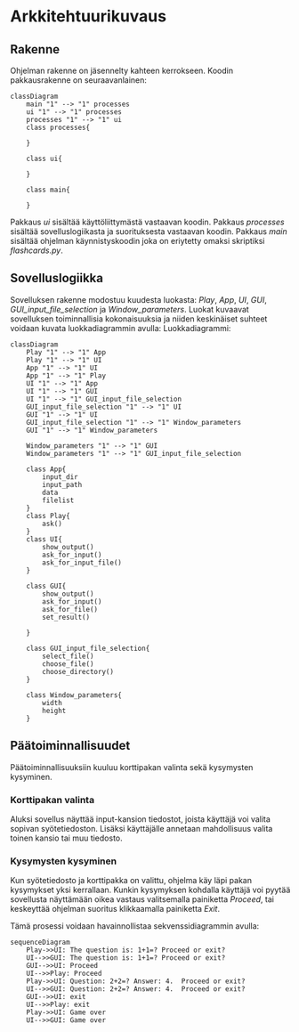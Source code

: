 # Arkkitehtuurikuvaus


## Rakenne
Ohjelman rakenne on jäsennelty kahteen kerrokseen. Koodin pakkausrakenne on seuraavanlainen:


```mermaid
classDiagram
    main "1" --> "1" processes 
    ui "1" --> "1" processes 
    processes "1" --> "1" ui 
    class processes{
    
    }
    
    class ui{ 
    
    }
    
    class main{ 
    
    }
```
Pakkaus _ui_ sisältää käyttöliittymästä vastaavan koodin. Pakkaus _processes_ sisältää sovelluslogiikasta ja suorituksesta vastaavan koodin. Pakkaus _main_ sisältää ohjelman käynnistyskoodin joka on eriytetty omaksi skriptiksi _flashcards.py_. 



## Sovelluslogiikka
Sovelluksen rakenne modostuu kuudesta luokasta: _Play_, _App_, _UI_, _GUI_, _GUI_input_file_selection_ ja _Window_parameters_. Luokat kuvaavat sovelluksen toiminnallisia kokonaisuuksia ja niiden keskinäiset suhteet voidaan kuvata luokkadiagrammin avulla: 
Luokkadiagrammi: 

```mermaid
classDiagram
    Play "1" --> "1" App 
    Play "1" --> "1" UI 
    App "1" --> "1" UI
    App "1" --> "1" Play
    UI "1" --> "1" App
    UI "1" --> "1" GUI
    UI "1" --> "1" GUI_input_file_selection
    GUI_input_file_selection "1" --> "1" UI
    GUI "1" --> "1" UI
    GUI_input_file_selection "1" --> "1" Window_parameters
    GUI "1" --> "1" Window_parameters
    
    Window_parameters "1" --> "1" GUI
    Window_parameters "1" --> "1" GUI_input_file_selection

    class App{
        input_dir
        input_path 
        data
        filelist
    }
    class Play{
        ask()
    }
    class UI{
        show_output()
        ask_for_input()
        ask_for_input_file()
    }

    class GUI{
        show_output()
        ask_for_input()
        ask_for_file()
        set_result()

    }
    
    class GUI_input_file_selection{
        select_file()
        choose_file()
        choose_directory()
    }    
    
    class Window_parameters{
        width
        height 
    }
```

## Päätoiminnallisuudet
Päätoiminnallisuuksiin kuuluu korttipakan valinta sekä kysymysten kysyminen.

### Korttipakan valinta
Aluksi sovellus näyttää input-kansion tiedostot, joista käyttäjä voi valita sopivan syötetiedoston. Lisäksi käyttäjälle annetaan mahdollisuus valita toinen kansio tai muu tiedosto. 

### Kysymysten kysyminen
Kun syötetiedosto ja korttipakka on valittu, ohjelma käy läpi pakan kysymykset yksi kerrallaan. Kunkin kysymyksen kohdalla käyttäjä voi pyytää sovellusta näyttämään oikea vastaus valitsemalla painiketta _Proceed_, tai keskeyttää ohjelman suoritus klikkaamalla painiketta _Exit_.

Tämä prosessi voidaan havainnollistaa sekvenssidiagrammin avulla:
```mermaid
sequenceDiagram
    Play->>UI: The question is: 1+1=? Proceed or exit?
    UI-->>GUI: The question is: 1+1=? Proceed or exit?
    GUI-->>UI: Proceed
    UI-->>Play: Proceed
    Play->>UI: Question: 2+2=? Answer: 4.  Proceed or exit?
    UI-->>GUI: Question: 2+2=? Answer: 4.  Proceed or exit?
    GUI-->>UI: exit
    UI-->>Play: exit
    Play->>UI: Game over
    UI-->>GUI: Game over
```    
